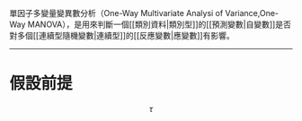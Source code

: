 單因子多變量變異數分析（One-Way Multivariate Analysi of Variance,One-Way MANOVA），是用來判斷一個[[類別資料|類別型]]的[[預測變數|自變數]]是否對多個[[連續型隨機變數|連續型]]的[[反應變數|應變數]]有影響。
- - -
# 假設前提
$$\tau$$